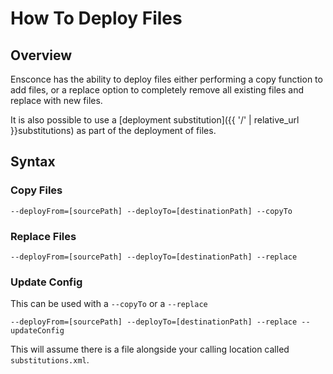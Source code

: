# How To Deploy Files

## Overview

Ensconce has the ability to deploy files either performing a copy function to add files, or a replace option to completely remove all existing files and replace with new files.

It is also possible to use a [deployment substitution]({{ '/' | relative_url }}substitutions) as part of the deployment of files.

## Syntax

### Copy Files

`--deployFrom=[sourcePath] --deployTo=[destinationPath] --copyTo`

### Replace Files

`--deployFrom=[sourcePath] --deployTo=[destinationPath] --replace`

### Update Config

This can be used with a `--copyTo` or a `--replace`

`--deployFrom=[sourcePath] --deployTo=[destinationPath] --replace --updateConfig`

This will assume there is a file alongside your calling location called `substitutions.xml`.
